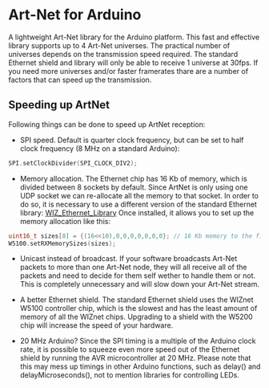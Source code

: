 Art-Net for Arduino
==============

A lightweight Art-Net library for the Arduino platform.
This fast and effective library supports up to 4 Art-Net universes. The practical number of universes depends on the transmission speed required. The standard Ethernet shield and library will only be able to receive 1 universe at 30fps. If you need more universes and/or faster framerates thare are a number of factors that can speed up the transmission.

## Speeding up ArtNet
Following things can be done to speed up ArtNet reception:

* SPI speed. Default is quarter clock frequency, but can be set to half clock frequency (8 MHz on a standard Arduino):
```cpp
SPI.setClockDivider(SPI_CLOCK_DIV2);
```
* Memory allocation. The Ethernet chip has 16 Kb of memory, which is divided between 8 sockets by default. Since ArtNet is only using one UDP socket we can re-allocate all the memory to that socket. In order to do so, it is necessary to use a different version of the standard Ethernet library: [WIZ_Ethernet_Library](https://github.com/media-architecture/WIZ_Ethernet_Library)
Once installed, it allows you to set up the memory allocation like this:
```cpp
uint16_t sizes[8] = {(16<<10),0,0,0,0,0,0,0}; // 16 Kb memory to the first socket
W5100.setRXMemorySizes(sizes);
```
* Unicast instead of broadcast. If your software broadcasts Art-Net packets to more than one Art-Net node, they will all receive all of the packets and need to decide for them self wether to handle them or not. This is completely unnecessary and will slow down your Art-Net stream.

* A better Ethernet shield. The standard Ethernet shield uses the WIZnet W5100 controller chip, which is the slowest and has the least amount of memory of all the WIZnet chips. Upgrading to a shield with the W5200 chip will increase the speed of your hardware.

* 20 MHz Arduino? Since the SPI timing is a multiple of the Arduino clock rate, it is possible to squeeze even more speed out of the Ethernet shield by running the AVR microcontroller at 20 MHz. Please note that this may mess up timings in other Arduino functions, such as delay() and delayMicroseconds(), not to mention libraries for controlling LEDs.
